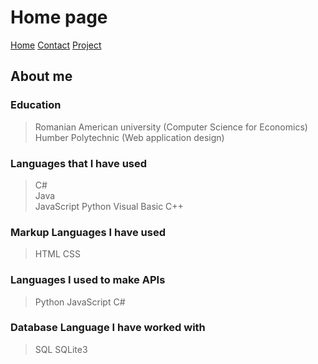# Home page

[Home]()
[Contact](/contact.md)
[Project](/project.md)

## About me
### Education   
> Romanian American university (Computer Science for Economics)  
> Humber Polytechnic (Web application design)   

### Languages that I have used 
> C#  
> Java  
> JavaScript
> Python
> Visual Basic
> C++

### Markup Languages I have used
> HTML
> CSS

### Languages I used to make APIs
> Python
> JavaScript
> C#

### Database Language I have worked with
>SQL
>SQLite3